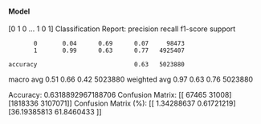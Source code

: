 #### Model
[0 1 0 ... 1 0 1]
Classification Report:
              precision    recall  f1-score   support

           0       0.04      0.69      0.07     98473
           1       0.99      0.63      0.77   4925407

    accuracy                           0.63   5023880
   macro avg       0.51      0.66      0.42   5023880
weighted avg       0.97      0.63      0.76   5023880

Accuracy: 0.6318892967188706
Confusion Matrix:
[[  67465   31008]
 [1818336 3107071]]
Confusion Matrix (%):
[[ 1.34288637  0.61721219]
 [36.19385813 61.8460433 ]]
